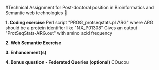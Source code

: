 #Technical Assignment for Post-doctoral position in Bioinformatics and Semantic web technologies :floppy_disk:


**1. Coding exercise**
Perl script "PROG_protseqstats.pl ARG" where ARG should be a protein identifier like "NX_P01308"
Gives an output "ProtSeqStats-ARG.out" with amino acid frequency


**2. Web Semantic Exercise**



**3. Enhancement(s)**



**4. Bonus question - Federated Queries (optional)**
COucou



